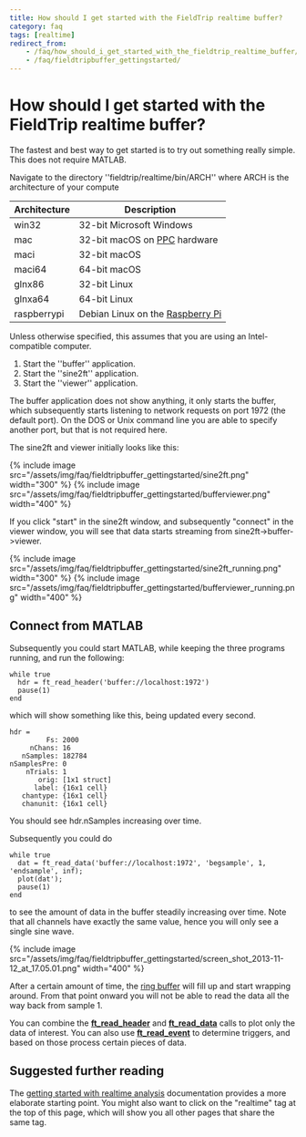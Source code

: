 ```yaml
---
title: How should I get started with the FieldTrip realtime buffer?
category: faq
tags: [realtime]
redirect_from:
    - /faq/how_should_i_get_started_with_the_fieldtrip_realtime_buffer/
    - /faq/fieldtripbuffer_gettingstarted/
---
```


# How should I get started with the FieldTrip realtime buffer?

The fastest and best way to get started is to try out something really simple. This does not require MATLAB.

Navigate to the directory ''fieldtrip/realtime/bin/ARCH'' where ARCH is the architecture of your compute

| Architecture | Description                                                             |
| ------------ | ----------------------------------------------------------------------- |
| win32        | 32-bit Microsoft Windows                                                |
| mac          | 32-bit macOS on [PPC](https://en.wikipedia.org/wiki/PowerPC) hardware    |
| maci         | 32-bit macOS                                                            |
| maci64       | 64-bit macOS                                                            |
| glnx86       | 32-bit Linux                                                            |
| glnxa64      | 64-bit Linux                                                            |
| raspberrypi  | Debian Linux on the [Raspberry Pi](http://www.raspberrypi.org/)         |

Unless otherwise specified, this assumes that you are using an Intel-compatible computer.

1.  Start the ''buffer'' application.
2.  Start the ''sine2ft'' application.
3.  Start the ''viewer'' application.

The buffer application does not show anything, it only starts the buffer, which subsequently starts listening to network requests on port 1972 (the default port). On the DOS or Unix command line you are able to specify another port, but that is not required here.

The sine2ft and viewer initially looks like this:

{% include image src="/assets/img/faq/fieldtripbuffer_gettingstarted/sine2ft.png" width="300" %}
{% include image src="/assets/img/faq/fieldtripbuffer_gettingstarted/bufferviewer.png" width="400" %}

If you click "start" in the sine2ft window, and subsequently "connect" in the viewer window, you will see that data starts streaming from sine2ft->buffer->viewer.

{% include image src="/assets/img/faq/fieldtripbuffer_gettingstarted/sine2ft_running.png" width="300" %}
{% include image src="/assets/img/faq/fieldtripbuffer_gettingstarted/bufferviewer_running.png" width="400" %}

## Connect from MATLAB

Subsequently you could start MATLAB, while keeping the three programs running, and run the following:

    while true
      hdr = ft_read_header('buffer://localhost:1972')
      pause(1)
    end

which will show something like this, being updated every second.

    hdr =
             Fs: 2000
         nChans: 16
       nSamples: 182784
    nSamplesPre: 0
        nTrials: 1
           orig: [1x1 struct]
          label: {16x1 cell}
       chantype: {16x1 cell}
       chanunit: {16x1 cell}

You should see hdr.nSamples increasing over time.

Subsequently you could do

    while true
      dat = ft_read_data('buffer://localhost:1972', 'begsample', 1, 'endsample', inf);
      plot(dat');
      pause(1)
    end

to see the amount of data in the buffer steadily increasing over time. Note that all channels have exactly the same value, hence you will only see a single sine wave.

{% include image src="/assets/img/faq/fieldtripbuffer_gettingstarted/screen_shot_2013-11-12_at_17.05.01.png" width="400" %}

After a certain amount of time, the [ring buffer](https://en.wikipedia.org/wiki/Circular_buffer) will fill up and start wrapping around. From that point onward you will not be able to read the data all the way back from sample 1.

You can combine the **[ft_read_header](/reference/fileio/ft_read_header)** and **[ft_read_data](/reference/fileio/ft_read_data)** calls to plot only the data of interest. You can also use **[ft_read_event](/reference/fileio/ft_read_event)** to determine triggers, and based on those process certain pieces of data.

## Suggested further reading

The [getting started with realtime analysis](/getting_started/realtime/bci) documentation provides a more elaborate starting point. You might also want to click on the "realtime" tag at the top of this page, which will show you all other pages that share the same tag.
